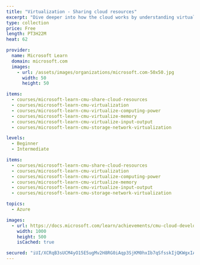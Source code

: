 ```yaml
---
title: "Virtualization - Sharing cloud resources"
excerpt: "Dive deeper into how the cloud works by understanding virtualization. How are computing power, memory, input and output, networking, and storage virtualized?\nIn this learning path, you will:\n\nGet an overview of virtualization technology and how it is used in the cloud\nLearn a formal definition of virtualization and its different types\nUnderstand how CPUs are virtualized\nUnderstand how memory is virtualized\nUnderstand how I/O is virtualized\nUnderstand how storage and networking is virtualized\n\nIn partnership with Dr. Majd Sakr and Carnegie Mellon University."
type: collection
price: Free
length: PT3H22M
heat: 62

provider:
  name: Microsoft Learn
  domain: microsoft.com
  images:
    - url: /assets/images/organizations/microsoft.com-50x50.jpg
      width: 50
      height: 50

items:
  - courses/microsoft-learn-cmu-share-cloud-resources
  - courses/microsoft-learn-cmu-virtualization
  - courses/microsoft-learn-cmu-virtualize-computing-power
  - courses/microsoft-learn-cmu-virtualize-memory
  - courses/microsoft-learn-cmu-virtualize-input-output
  - courses/microsoft-learn-cmu-storage-network-virtualization

levels:
  - Beginner
  - Intermediate

items:
  - courses/microsoft-learn-cmu-share-cloud-resources
  - courses/microsoft-learn-cmu-virtualization
  - courses/microsoft-learn-cmu-virtualize-computing-power
  - courses/microsoft-learn-cmu-virtualize-memory
  - courses/microsoft-learn-cmu-virtualize-input-output
  - courses/microsoft-learn-cmu-storage-network-virtualization

topics:
  - Azure

images:
  - url: https://docs.microsoft.com/learn/achievements/cmu-cloud-developer/share-cloud-resources-social.png
    width: 1000
    height: 500
    isCached: true

secured: "iUI/XCRqB3sUCM4yO15E5ugMv2H8RG0iAqp3SjKM0hxIb7qSfsskIjQKWgxIA6mvx7Np4iQPRDY4It++/z2U3VvvmwTYDk0XoIMp668EzvNzkhClYBob0oi41+NycsZi/GG3ZpaCmb4wa4iNLT2SO/86qfw3SXPhaz5g/iMHA9ZiDNnc8wJn7guM3207+BugDLaEii07U5k1nN8xvzk2zefrK2ZrMfiTfPY/2iiVIR2OeAmturrOHtHNhfP6HfYg/jmZ6PMD0/j/8b275jOxLvGjNFl7U7G6ognOTxwSRfl7VfbD5XvRKXecsJDIFKXv6uYb42hzSn8ALkBZTddEDA==;TfLLqjfxLf2k316STqUssw=="
---
```


